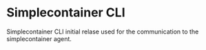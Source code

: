 # Simplecontainer CLI
Simplecontainer CLI initial relase used for the communication to the simplecontainer agent.